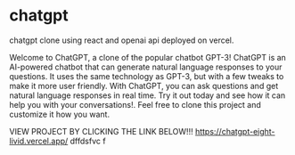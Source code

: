# chatgpt
chatgpt clone using react and openai api deployed on vercel.

Welcome to ChatGPT, a clone of the popular chatbot GPT-3! ChatGPT is an AI-powered chatbot that can generate natural language responses to your questions. It uses the same technology as GPT-3, but with a few tweaks to make it more user friendly. With ChatGPT, you can ask questions and get natural language responses in real time. Try it out today and see how it can help you with your conversations!. Feel free to clone this project and customize it how you want.


VIEW PROJECT BY CLICKING THE LINK BELOW!!!
https://chatgpt-eight-livid.vercel.app/
dffdsfvc
f
